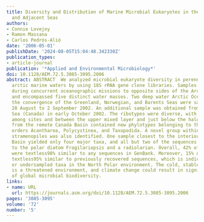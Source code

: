 ```yaml
---
title: Diversity and Distribution of Marine Microbial Eukaryotes in the Arctic Ocean
  and Adjacent Seas
authors:
- Connie Lovejoy
- Ramon Massana
- Carlos Pedrós-Alió
date: '2006-05-01'
publishDate: '2024-08-05T15:04:48.342330Z'
publication_types:
- article-journal
publication: '*Applied and Environmental Microbiology*'
doi: 10.1128/AEM.72.5.3085-3095.2006
abstract: ABSTRACT  We analyzed microbial eukaryote diversity in perennially cold
  arctic marine waters by using 18S rRNA gene clone libraries. Samples were collected
  during concurrent oceanographic missions to opposite sides of the Arctic Ocean Basin
  and encompassed five distinct water masses. Two deep water Arctic Ocean sites and
  the convergence of the Greenland, Norwegian, and Barents Seas were sampled from
  28 August to 2 September 2002. An additional sample was obtained from the Beaufort
  Sea (Canada) in early October 2002. The ribotypes were diverse, with different communities
  among sites and between the upper mixed layer and just below the halocline. Eukaryotes
  from the remote Canada Basin contained new phylotypes belonging to the radiolarian
  orders Acantharea, Polycystinea, and Taxopodida. A novel group within the photosynthetic
  stramenopiles was also identified. One sample closest to the interior of the Canada
  Basin yielded only four major taxa, and all but two of the sequences recovered belonged
  to the polar diatom Fragilariopsis and a radiolarian. Overall, 42% of the sequences
  were textless98% similar to any sequences in GenBank. Moreover, 15% of these were
  textless95% similar to previously recovered sequences, which is indicative of endemic
  or undersampled taxa in the North Polar environment. The cold, stable Arctic Ocean
  is a threatened environment, and climate change could result in significant loss
  of global microbial biodiversity.
links:
- name: URL
  url: https://journals.asm.org/doi/10.1128/AEM.72.5.3085-3095.2006
pages: '3085-3095'
volume: '72'
number: '5'
---
```

